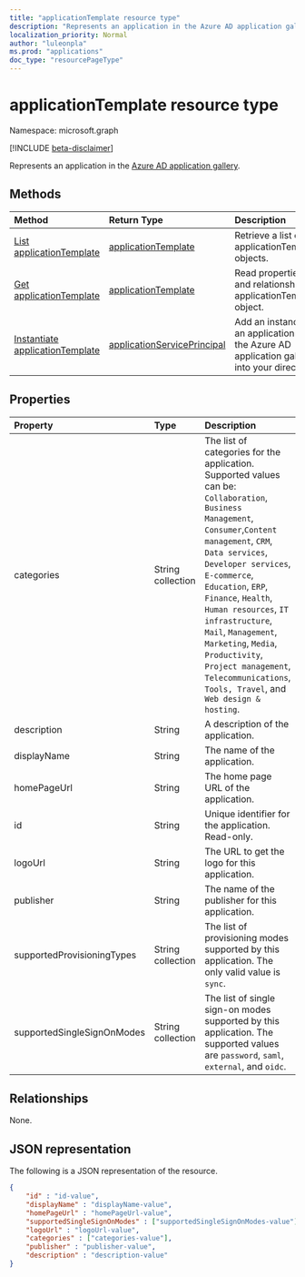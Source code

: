 ```yaml
---
title: "applicationTemplate resource type"
description: "Represents an application in the Azure AD application gallery"
localization_priority: Normal
author: "luleonpla"
ms.prod: "applications"
doc_type: "resourcePageType"
---
```


# applicationTemplate resource type

Namespace: microsoft.graph

[!INCLUDE [beta-disclaimer](../../includes/beta-disclaimer.md)]

Represents an application in the [Azure AD application gallery](/azure/active-directory/saas-apps/tutorial-list).

## Methods

| Method       | Return Type | Description |
|:-------------|:------------|:------------|
|[List applicationTemplate](../api/applicationtemplate-list.md)|[applicationTemplate](applicationtemplate.md)|Retrieve a list of applicationTemplate objects.|
| [Get applicationTemplate](../api/applicationtemplate-get.md) | [applicationTemplate](applicationtemplate.md) | Read properties and relationships of applicationTemplate object. |
|[Instantiate applicationTemplate](../api/applicationtemplate-instantiate.md)|[applicationServicePrincipal](applicationserviceprincipal.md)| Add an instance of an application from the Azure AD application gallery into your directory.|


## Properties

| Property     | Type        | Description |
|:-------------|:------------|:------------|
|categories|String collection|The list of categories for the application. Supported values can be: `Collaboration`, `Business Management`, `Consumer`,`Content management`, `CRM`, `Data services`, `Developer services`, `E-commerce`, `Education`, `ERP`, `Finance`, `Health`, `Human resources`, `IT infrastructure`, `Mail`, `Management`, `Marketing`, `Media`, `Productivity`, `Project management`, `Telecommunications`, `Tools, Travel`, and `Web design & hosting`.|
|description|String|A description of the application.|
|displayName|String|The name of the application.|
|homePageUrl|String|The home page URL of the application.|
|id|String| Unique identifier for the application. Read-only.|
|logoUrl|String|The URL to get the logo for this application.|
|publisher|String|The name of the publisher for this application.|
|supportedProvisioningTypes|String collection|The list of provisioning modes supported by this application. The only valid value is `sync`.|
|supportedSingleSignOnModes|String collection|The list of single sign-on modes supported by this application. The supported values are `password`, `saml`, `external`, and `oidc`.|

## Relationships

None.

## JSON representation

The following is a JSON representation of the resource.

<!-- {
  "blockType": "resource",
  "optionalProperties": [

  ],
  "@odata.type": "microsoft.graph.applicationTemplate",
  "baseType": "",
  "keyProperty": "id"
}-->

```json
{
	"id" : "id-value",
	"displayName" : "displayName-value",
	"homePageUrl" : "homePageUrl-value",
	"supportedSingleSignOnModes" : ["supportedSingleSignOnModes-value"],
	"logoUrl" : "logoUrl-value",
	"categories" : ["categories-value"],
	"publisher" : "publisher-value",
	"description" : "description-value"
}
```

<!-- uuid: 16cd6b66-4b1a-43a1-adaf-3a886856ed98
2019-02-04 14:57:30 UTC -->
<!-- {
  "type": "#page.annotation",
  "description": "applicationTemplate resource",
  "keywords": "",
  "section": "documentation",
  "tocPath": ""
}-->



